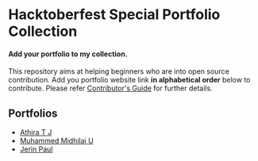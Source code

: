 # Hacktoberfest Special Portfolio Collection

#### Add your portfolio to my collection.
This repository aims at helping beginners who are into open source contribution. Add you portfolio website link **in alphabetical order** below to contribute. Please refer [Contributor's Guide](https://github.com/athiratj/hacktober-special/blob/master/CONTRIBUTING.md) for further details.

## Portfolios 

* [Athira T J](https://www.athiratj.com/)
* [Muhammed Midhilaj U](https://midlaj13.github.io/)
* [Jerin Paul](https://mrwolfie13.github.io/sample_port/)
